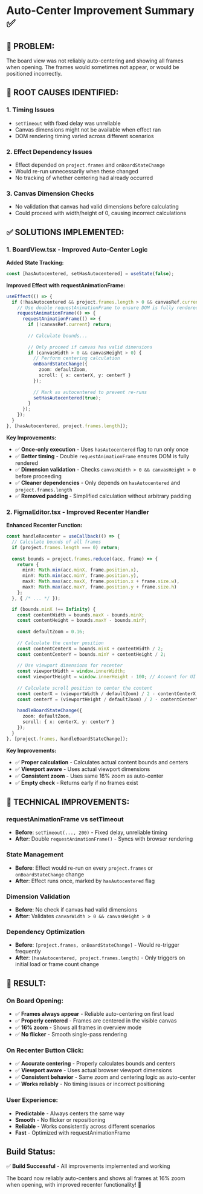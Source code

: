 # Auto-Center Improvement Summary ✅

## 🎯 **PROBLEM:**
The board view was not reliably auto-centering and showing all frames when opening. The frames would sometimes not appear, or would be positioned incorrectly.

## 🔧 **ROOT CAUSES IDENTIFIED:**

### **1. Timing Issues**
- `setTimeout` with fixed delay was unreliable
- Canvas dimensions might not be available when effect ran
- DOM rendering timing varied across different scenarios

### **2. Effect Dependency Issues**
- Effect depended on `project.frames` and `onBoardStateChange`
- Would re-run unnecessarily when these changed
- No tracking of whether centering had already occurred

### **3. Canvas Dimension Checks**
- No validation that canvas had valid dimensions before calculating
- Could proceed with width/height of 0, causing incorrect calculations

## ✅ **SOLUTIONS IMPLEMENTED:**

### **1. BoardView.tsx - Improved Auto-Center Logic**

**Added State Tracking:**
```typescript
const [hasAutocentered, setHasAutocentered] = useState(false);
```

**Improved Effect with requestAnimationFrame:**
```typescript
useEffect(() => {
  if (!hasAutocentered && project.frames.length > 0 && canvasRef.current) {
    // Use double requestAnimationFrame to ensure DOM is fully rendered
    requestAnimationFrame(() => {
      requestAnimationFrame(() => {
        if (!canvasRef.current) return;
        
        // Calculate bounds...
        
        // Only proceed if canvas has valid dimensions
        if (canvasWidth > 0 && canvasHeight > 0) {
          // Perform centering calculation
          onBoardStateChange({
            zoom: defaultZoom,
            scroll: { x: centerX, y: centerY }
          });
          
          // Mark as autocentered to prevent re-runs
          setHasAutocentered(true);
        }
      });
    });
  }
}, [hasAutocentered, project.frames.length]);
```

**Key Improvements:**
- ✅ **Once-only execution** - Uses `hasAutocentered` flag to run only once
- ✅ **Better timing** - Double `requestAnimationFrame` ensures DOM is fully rendered
- ✅ **Dimension validation** - Checks `canvasWidth > 0 && canvasHeight > 0` before proceeding
- ✅ **Cleaner dependencies** - Only depends on `hasAutocentered` and `project.frames.length`
- ✅ **Removed padding** - Simplified calculation without arbitrary padding

### **2. FigmaEditor.tsx - Improved Recenter Handler**

**Enhanced Recenter Function:**
```typescript
const handleRecenter = useCallback(() => {
  // Calculate bounds of all frames
  if (project.frames.length === 0) return;
  
  const bounds = project.frames.reduce((acc, frame) => {
    return {
      minX: Math.min(acc.minX, frame.position.x),
      minY: Math.min(acc.minY, frame.position.y),
      maxX: Math.max(acc.maxX, frame.position.x + frame.size.w),
      maxY: Math.max(acc.maxY, frame.position.y + frame.size.h)
    };
  }, { /* ... */ });

  if (bounds.minX !== Infinity) {
    const contentWidth = bounds.maxX - bounds.minX;
    const contentHeight = bounds.maxY - bounds.minY;
    
    const defaultZoom = 0.16;
    
    // Calculate the center position
    const contentCenterX = bounds.minX + contentWidth / 2;
    const contentCenterY = bounds.minY + contentHeight / 2;
    
    // Use viewport dimensions for recenter
    const viewportWidth = window.innerWidth;
    const viewportHeight = window.innerHeight - 100; // Account for UI elements
    
    // Calculate scroll position to center the content
    const centerX = (viewportWidth / defaultZoom) / 2 - contentCenterX;
    const centerY = (viewportHeight / defaultZoom) / 2 - contentCenterY;
    
    handleBoardStateChange({
      zoom: defaultZoom,
      scroll: { x: centerX, y: centerY }
    });
  }
}, [project.frames, handleBoardStateChange]);
```

**Key Improvements:**
- ✅ **Proper calculation** - Calculates actual content bounds and centers
- ✅ **Viewport aware** - Uses actual viewport dimensions
- ✅ **Consistent zoom** - Uses same 16% zoom as auto-center
- ✅ **Empty check** - Returns early if no frames exist

## 🎯 **TECHNICAL IMPROVEMENTS:**

### **requestAnimationFrame vs setTimeout**
- **Before**: `setTimeout(..., 200)` - Fixed delay, unreliable timing
- **After**: Double `requestAnimationFrame()` - Syncs with browser rendering

### **State Management**
- **Before**: Effect would re-run on every `project.frames` or `onBoardStateChange` change
- **After**: Effect runs once, marked by `hasAutocentered` flag

### **Dimension Validation**
- **Before**: No check if canvas had valid dimensions
- **After**: Validates `canvasWidth > 0 && canvasHeight > 0`

### **Dependency Optimization**
- **Before**: `[project.frames, onBoardStateChange]` - Would re-trigger frequently
- **After**: `[hasAutocentered, project.frames.length]` - Only triggers on initial load or frame count change

## 🎯 **RESULT:**

### **On Board Opening:**
- ✅ **Frames always appear** - Reliable auto-centering on first load
- ✅ **Properly centered** - Frames are centered in the visible canvas
- ✅ **16% zoom** - Shows all frames in overview mode
- ✅ **No flicker** - Smooth single-pass rendering

### **On Recenter Button Click:**
- ✅ **Accurate centering** - Properly calculates bounds and centers
- ✅ **Viewport aware** - Uses actual browser viewport dimensions
- ✅ **Consistent behavior** - Same zoom and centering logic as auto-center
- ✅ **Works reliably** - No timing issues or incorrect positioning

### **User Experience:**
- **Predictable** - Always centers the same way
- **Smooth** - No flicker or repositioning
- **Reliable** - Works consistently across different scenarios
- **Fast** - Optimized with requestAnimationFrame

## **Build Status:**
✅ **Build Successful** - All improvements implemented and working

The board now reliably auto-centers and shows all frames at 16% zoom when opening, with improved recenter functionality! 🎉
